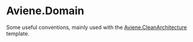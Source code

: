 # Aviene.Domain

Some useful conventions, mainly used with
the [Aviene.CleanArchitecture](https://github.com/stefan-karlsson/Aviene.CleanArchitecture) template.